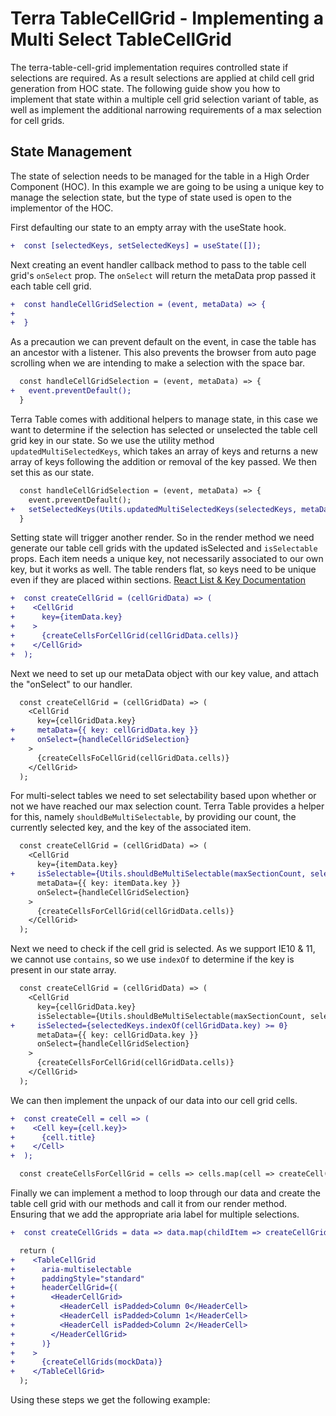 # Terra TableCellGrid - Implementing a Multi Select TableCellGrid

The terra-table-cell-grid implementation requires controlled state if selections are required. As a result selections are applied at child cell grid generation from HOC state. The following guide show you how to implement that state within a multiple cell grid selection variant of table, as well as implement the additional narrowing requirements of a max selection for cell grids.

## State Management
The state of selection needs to be managed for the table in a High Order Component (HOC). In this example we are going to be using a unique key to manage the selection state, but the type of state used is open to the implementor of the HOC.

 First defaulting our state to an empty array with the useState hook.
```diff
+  const [selectedKeys, setSelectedKeys] = useState([]);
```
Next creating an event handler callback method to pass to the table cell grid's `onSelect` prop. The `onSelect` will return the metaData prop passed it each table cell grid.
```diff
+  const handleCellGridSelection = (event, metaData) => {
+
+  }
```
As a precaution we can prevent default on the event, in case the table has an ancestor with a listener. This also prevents the browser from auto page scrolling when we are intending to make a selection with the space bar.
```diff
  const handleCellGridSelection = (event, metaData) => {
+   event.preventDefault();
  }
```
Terra Table comes with additional helpers to manage state, in this case we want to determine if the selection has selected or unselected the table cell grid key in our state. So we use the utility method `updatedMultiSelectedKeys`, which takes an array of keys and returns a new array of keys following the addition or removal of the key passed. We then set this as our state.
```diff
  const handleCellGridSelection = (event, metaData) => {
    event.preventDefault();
+   setSelectedKeys(Utils.updatedMultiSelectedKeys(selectedKeys, metaData.key));
  }
```
Setting state will trigger another render. So in the render method we need generate our table cell grids with the updated isSelected and `isSelectable` props. Each item needs a unique key, not necessarily associated to our own key, but it works as well. The table renders flat, so keys need to be unique even if they are placed within sections.
[React List & Key Documentation](https://reactjs.org/docs/lists-and-keys.html)
```diff
+  const createCellGrid = (cellGridData) => (
+    <CellGrid
+      key={itemData.key}
+    >
+      {createCellsForCellGrid(cellGridData.cells)}
+    </CellGrid>
+  );
```
Next we need to set up our metaData object with our key value, and attach the "onSelect" to our handler.
```diff
  const createCellGrid = (cellGridData) => (
    <CellGrid
      key={cellGridData.key}
+     metaData={{ key: cellGridData.key }}
+     onSelect={handleCellGridSelection}
    >
      {createCellsFoCellGrid(cellGridData.cells)}
    </CellGrid>
  );
```
For multi-select tables we need to set selectability based upon whether or not we have reached our max selection count.  Terra Table provides a helper for this, namely `shouldBeMultiSelectable`, by providing our count, the currently selected key, and the key of the associated item.
```diff
  const createCellGrid = (cellGridData) => (
    <CellGrid
      key={itemData.key}
+     isSelectable={Utils.shouldBeMultiSelectable(maxSectionCount, selectedKeys, itemData.key)}
      metaData={{ key: itemData.key }}
      onSelect={handleCellGridSelection}
    >
      {createCellsForCellGrid(cellGridData.cells)}
    </CellGrid>
  );
```
Next we need to check if the cell grid is selected. As we support IE10 & 11, we cannot use `contains`, so we use `indexOf` to determine if the key is present in our state array.
```diff
  const createCellGrid = (cellGridData) => (
    <CellGrid
      key={cellGridData.key}
      isSelectable={Utils.shouldBeMultiSelectable(maxSectionCount, selectedKeys, cellGridData.key)}
+     isSelected={selectedKeys.indexOf(cellGridData.key) >= 0}
      metaData={{ key: cellGridData.key }}
      onSelect={handleCellGridSelection}
    >
      {createCellsForCellGrid(cellGridData.cells)}
    </CellGrid>
  );
```
We can then implement the unpack of our data into our cell grid cells.
```diff
+  const createCell = cell => (
+    <Cell key={cell.key}>
+      {cell.title}
+    </Cell>
+  );

  const createCellsForCellGrid = cells => cells.map(cell => createCell(cell));
```
Finally we can implement a method to loop through our data and create the table cell grid with our methods and call it from our render method.
Ensuring that we add the appropriate aria label for multiple selections.
```diff
+  const createCellGrids = data => data.map(childItem => createCellGrid(childItem));

  return (
+    <TableCellGrid
+      aria-multiselectable
+      paddingStyle="standard"
+      headerCellGrid={(
+        <HeaderCellGrid>
+          <HeaderCell isPadded>Column 0</HeaderCell>
+          <HeaderCell isPadded>Column 1</HeaderCell>
+          <HeaderCell isPadded>Column 2</HeaderCell>
+        </HeaderCellGrid>
+      )}
+    >
+      {createCellGrids(mockData)}
+    </TableCellGrid>
  );
```
Using these steps we get the following example:
